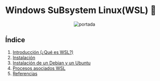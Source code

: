 #  Windows SuBsystem Linux(WSL) :penguin:
<p align="center">
   <img src="img/descarga.png" alt="portada"/>
</p>

## Índice

1. [Introducción (¿Qué es WSL?)](introduccion.md)
2. [Instalación](instalacion.md)
3. [Instalación de un Debian y un Ubuntu](#instalaciondebianubuntu)
4. [Procesos asociados WSL](procesos)
5. [Referencias](referencias)
